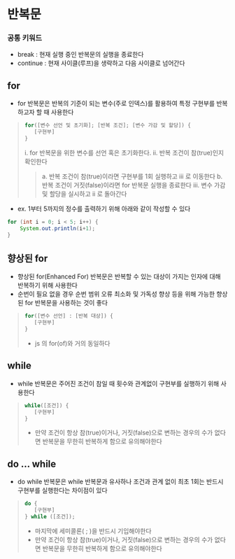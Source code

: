 # 반복문
### 공통 키워드
* break : 현재 실행 중인 반복문의 실행을 종료한다
* continue : 현재 사이클(루프)을 생략하고 다음 사이클로 넘어간다

## for
* for 반복문은 반복의 기준이 되는 변수(주로 인덱스)를 활용하여 특정 구현부를 반복하고자 할 때 사용한다
>```java
>for([변수 선언 및 초기화]; [반복 조건]; [변수 가감 및 할당]) {
>    [구현부]
>}
>```
>i. for 반복문을 위한 변수를 선언 혹은 초기화한다.
>ii. 반복 조건이 참(true)인지 확인한다
>>a. 반복 조건이 참(true)이라면 구현부를 1회 실행하고 iii 로 이동한다
>>b. 반복 조건이 거짓(false)이라면 for 반복문 실행을 종료한다
>iii. 변수 가감 및 할당을 실시하고 ii 로 돌아간다
* ex. 1부터 5까지의 정수를 출력하기 위해 아래와 같이 작성할 수 있다
```java
for (int i = 0; i < 5; i++) {
    System.out.println(i+1);
}
```
## 향상된 for
* 향상된 for(Enhanced For) 반복문은 반복할 수 있는 대상이 가지는 인자에 대해 반복하기 위해 사용한다
* 순번이 필요 없을 경우 순번 범위 오류 최소화 및 가독성 향상 등을 위해 가능한 향상된 for 반복문을 사용하는 것이 좋다
>```java
>for([변수 선언] : [반복 대상]) {
>    [구현부]
>}
>```
>* js 의 for(of)와 거의 동일하다
## while
* while 반복문은 주어진 조건이 참일 때 횟수와 관계없이 구현부를 실행하기 위해 사용한다
>```java
>while([조건]) {
>    [구현부]
>}
>```
>* 만약 조건이 항상 참(true)이거나, 거짓(false)으로 변하는 경우의 수가 없다면 반복문을 무한히 반복하게 함으로 유의해야한다
## do ... while
* do while 반복문은 while 반복문과 유사하나 조건과 관계 없이 최초 1회는 반드시 구현부를 실행한다는 차이점이 있다
>```java
>do {
>    [구현부]
>} while ([조건]);
>```
>* 마지막에 세미콜론( ; )을 반드시 기입해야한다
>* 만약 조건이 항상 참(true)이거나, 거짓(false)으로 변하는 경우의 수가 없다면 반복문을 무한히 반복하게 함으로 유의해야한다